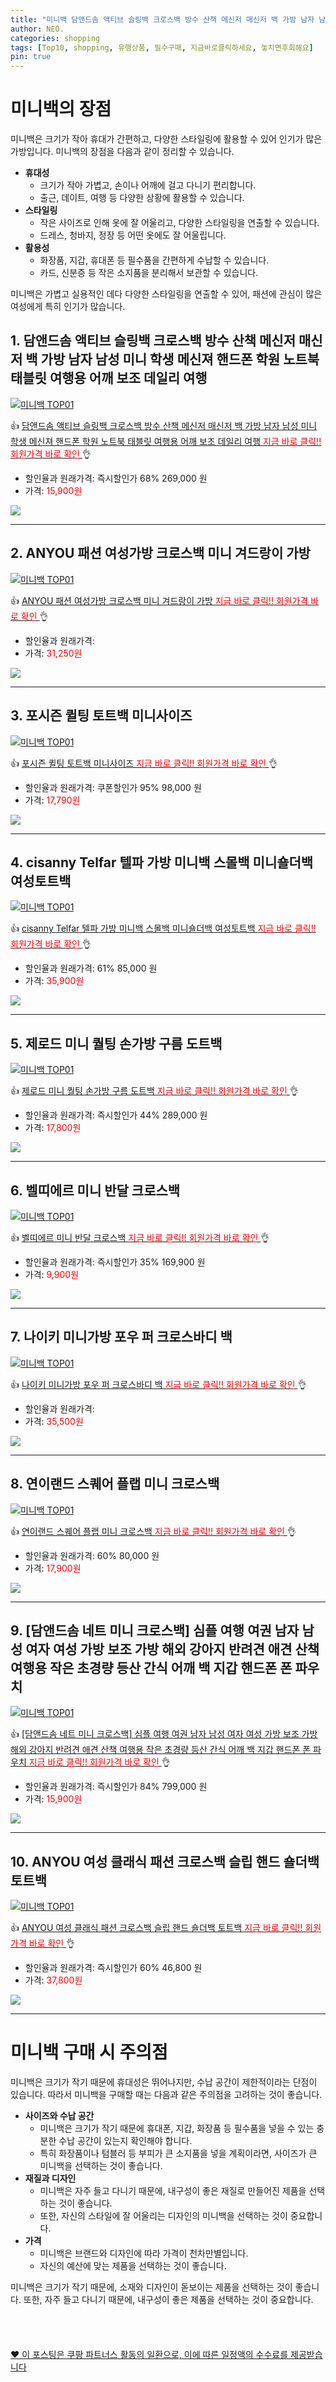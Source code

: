```yaml
---
title: "미니백 담앤드솜 액티브 슬링백 크로스백 방수 산책 메신저 매신저 백 가방 남자 남성 미니 학생 메신져 핸드폰 학원 노트북 태블릿 여 필수 필요 추천 제품 비교 최저 가격 비교 장점 구매 후기 구매평"
author: NEO.
categories: shopping
tags: [Top10, shopping, 유행상품, 필수구매, 지금바로클릭하세요, 놓치면후회해요]
pin: true
---
```

# 미니백의 장점

미니백은 크기가 작아 휴대가 간편하고, 다양한 스타일링에 활용할 수 있어 인기가 많은 가방입니다. 미니백의 장점을 다음과 같이 정리할 수 있습니다.

* **휴대성**
    * 크기가 작아 가볍고, 손이나 어깨에 걸고 다니기 편리합니다.
    * 출근, 데이트, 여행 등 다양한 상황에 활용할 수 있습니다.
* **스타일링**
    * 작은 사이즈로 인해 옷에 잘 어울리고, 다양한 스타일링을 연출할 수 있습니다.
    * 드레스, 청바지, 정장 등 어떤 옷에도 잘 어울립니다.
* **활용성**
    * 화장품, 지갑, 휴대폰 등 필수품을 간편하게 수납할 수 있습니다.
    * 카드, 신분증 등 작은 소지품을 분리해서 보관할 수 있습니다.

미니백은 가볍고 실용적인 데다 다양한 스타일링을 연출할 수 있어, 패션에 관심이 많은 여성에게 특히 인기가 많습니다.

   

## 1. 담앤드솜 액티브 슬링백 크로스백 방수 산책 메신저 매신저 백 가방 남자 남성 미니 학생 메신져 핸드폰 학원 노트북 태블릿 여행용 어깨 보조 데일리 여행

[![미니백 TOP01](https://thumbnail9.coupangcdn.com/thumbnails/remote/490x490ex/image/vendor_inventory/8063/898b0361f819fcd42caefbe593dfbe03bcc937602f4f667efb950a066807.jpg)](https://link.coupang.com/re/AFFSDP?lptag=AF3617701&subid=GithubCoopas&pageKey=6687922215&traceid=V0-153&itemId=15445237584&vendorItemId=86573283733)


👍 [담앤드솜 액티브 슬링백 크로스백 방수 산책 메신저 매신저 백 가방 남자 남성 미니 학생 메신져 핸드폰 학원 노트북 태블릿 여행용 어깨 보조 데일리 여행 <font color=red> 지금 바로 클릭!! 회원가격 바로 확인 </font> ](https://link.coupang.com/re/AFFSDP?lptag=AF3617701&subid=GithubCoopas&pageKey=6687922215&traceid=V0-153&itemId=15445237584&vendorItemId=86573283733) 👌 


- 할인율과 원래가격: 즉시할인가 68%  269,000   원
- 가격: <span style='color:red'>15,900원</span>

[![](/discount_price.png)](https://link.coupang.com/re/AFFSDP?lptag=AF3617701&subid=GithubCoopas&pageKey=6687922215&traceid=V0-153&itemId=15445237584&vendorItemId=86573283733)

---


   

## 2. ANYOU 패션 여성가방 크로스백 미니 겨드랑이 가방

[![미니백 TOP01](https://thumbnail9.coupangcdn.com/thumbnails/remote/490x490ex/image/vendor_inventory/2561/6d2702e3903e48701ca7ab18a8952fa877b19df2a82bf4b12f8bc8966951.jpg)](https://link.coupang.com/re/AFFSDP?lptag=AF3617701&subid=GithubCoopas&pageKey=7723208154&traceid=V0-153&itemId=20733177662&vendorItemId=87803764398)


👍 [ANYOU 패션 여성가방 크로스백 미니 겨드랑이 가방 <font color=red> 지금 바로 클릭!! 회원가격 바로 확인 </font> ](https://link.coupang.com/re/AFFSDP?lptag=AF3617701&subid=GithubCoopas&pageKey=7723208154&traceid=V0-153&itemId=20733177662&vendorItemId=87803764398) 👌 


- 할인율과 원래가격: 
- 가격: <span style='color:red'>31,250원</span>

[![](/discount_price.png)](https://link.coupang.com/re/AFFSDP?lptag=AF3617701&subid=GithubCoopas&pageKey=7723208154&traceid=V0-153&itemId=20733177662&vendorItemId=87803764398)

---


   

## 3. 포시즌 퀼팅 토트백 미니사이즈

[![미니백 TOP01](https://thumbnail10.coupangcdn.com/thumbnails/remote/490x490ex/image/vendor_inventory/73d6/373989a9df2eb49ad36eb97cd261c384e9a94718ef64d8c7f552eca20ef3.jpg)](https://link.coupang.com/re/AFFSDP?lptag=AF3617701&subid=GithubCoopas&pageKey=7681271917&traceid=V0-153&itemId=20517318944&vendorItemId=86710294859)


👍 [포시즌 퀼팅 토트백 미니사이즈 <font color=red> 지금 바로 클릭!! 회원가격 바로 확인 </font> ](https://link.coupang.com/re/AFFSDP?lptag=AF3617701&subid=GithubCoopas&pageKey=7681271917&traceid=V0-153&itemId=20517318944&vendorItemId=86710294859) 👌 


- 할인율과 원래가격: 쿠폰할인가 95%  98,000   원
- 가격: <span style='color:red'>17,790원</span>

[![](/discount_price.png)](https://link.coupang.com/re/AFFSDP?lptag=AF3617701&subid=GithubCoopas&pageKey=7681271917&traceid=V0-153&itemId=20517318944&vendorItemId=86710294859)

---


   

## 4. cisanny Telfar 텔파 가방 미니백 스몰백 미니숄더백 여성토트백

[![미니백 TOP01](https://thumbnail6.coupangcdn.com/thumbnails/remote/490x490ex/image/vendor_inventory/8066/d594076014603770bd015b6904fedb09642188ecc972ffa2560d49b05a2e.jpg)](https://link.coupang.com/re/AFFSDP?lptag=AF3617701&subid=GithubCoopas&pageKey=7564222266&traceid=V0-153&itemId=19935221622&vendorItemId=87297473016)


👍 [cisanny Telfar 텔파 가방 미니백 스몰백 미니숄더백 여성토트백 <font color=red> 지금 바로 클릭!! 회원가격 바로 확인 </font> ](https://link.coupang.com/re/AFFSDP?lptag=AF3617701&subid=GithubCoopas&pageKey=7564222266&traceid=V0-153&itemId=19935221622&vendorItemId=87297473016) 👌 


- 할인율과 원래가격: 61%  85,000   원
- 가격: <span style='color:red'>35,900원</span>

[![](/discount_price.png)](https://link.coupang.com/re/AFFSDP?lptag=AF3617701&subid=GithubCoopas&pageKey=7564222266&traceid=V0-153&itemId=19935221622&vendorItemId=87297473016)

---


   

## 5. 제로드 미니 퀄팅 손가방 구름 도트백

[![미니백 TOP01](https://thumbnail10.coupangcdn.com/thumbnails/remote/490x490ex/image/vendor_inventory/a2bf/f3f169043188b65c3bbd8bbc0ecd496dbdcb96925a6cc0ee401c6f8c5cac.jpg)](https://link.coupang.com/re/AFFSDP?lptag=AF3617701&subid=GithubCoopas&pageKey=7687484321&traceid=V0-153&itemId=20548400479&vendorItemId=87624678928)


👍 [제로드 미니 퀄팅 손가방 구름 도트백 <font color=red> 지금 바로 클릭!! 회원가격 바로 확인 </font> ](https://link.coupang.com/re/AFFSDP?lptag=AF3617701&subid=GithubCoopas&pageKey=7687484321&traceid=V0-153&itemId=20548400479&vendorItemId=87624678928) 👌 


- 할인율과 원래가격: 즉시할인가 44%  289,000   원
- 가격: <span style='color:red'>17,800원</span>

[![](/discount_price.png)](https://link.coupang.com/re/AFFSDP?lptag=AF3617701&subid=GithubCoopas&pageKey=7687484321&traceid=V0-153&itemId=20548400479&vendorItemId=87624678928)

---


   

## 6. 벨띠에르 미니 반달 크로스백

[![미니백 TOP01](https://thumbnail6.coupangcdn.com/thumbnails/remote/490x490ex/image/vendor_inventory/5cc1/a10fd7ac65b09138146ee9ce268a0e611924473a2e39ad007833935f603d.jpg)](https://link.coupang.com/re/AFFSDP?lptag=AF3617701&subid=GithubCoopas&pageKey=7598698925&traceid=V0-153&itemId=20095791485&vendorItemId=87221049438)


👍 [벨띠에르 미니 반달 크로스백 <font color=red> 지금 바로 클릭!! 회원가격 바로 확인 </font> ](https://link.coupang.com/re/AFFSDP?lptag=AF3617701&subid=GithubCoopas&pageKey=7598698925&traceid=V0-153&itemId=20095791485&vendorItemId=87221049438) 👌 


- 할인율과 원래가격: 즉시할인가 35%  169,900   원
- 가격: <span style='color:red'>9,900원</span>

[![](/discount_price.png)](https://link.coupang.com/re/AFFSDP?lptag=AF3617701&subid=GithubCoopas&pageKey=7598698925&traceid=V0-153&itemId=20095791485&vendorItemId=87221049438)

---


   

## 7. 나이키 미니가방 포우 퍼 크로스바디 백

[![미니백 TOP01](https://thumbnail7.coupangcdn.com/thumbnails/remote/490x490ex/image/vendor_inventory/5502/7853d1ce5f1cfb18e31010ee452efa7706a52817dbbf041b843f3668e50c.jpg)](https://link.coupang.com/re/AFFSDP?lptag=AF3617701&subid=GithubCoopas&pageKey=7706762812&traceid=V0-153&itemId=20648009247&vendorItemId=87721328849)


👍 [나이키 미니가방 포우 퍼 크로스바디 백 <font color=red> 지금 바로 클릭!! 회원가격 바로 확인 </font> ](https://link.coupang.com/re/AFFSDP?lptag=AF3617701&subid=GithubCoopas&pageKey=7706762812&traceid=V0-153&itemId=20648009247&vendorItemId=87721328849) 👌 


- 할인율과 원래가격: 
- 가격: <span style='color:red'>35,500원</span>

[![](/discount_price.png)](https://link.coupang.com/re/AFFSDP?lptag=AF3617701&subid=GithubCoopas&pageKey=7706762812&traceid=V0-153&itemId=20648009247&vendorItemId=87721328849)

---


   

## 8. 연이랜드 스퀘어 플랩 미니 크로스백

[![미니백 TOP01](https://thumbnail8.coupangcdn.com/thumbnails/remote/490x490ex/image/rs_quotation_api/hrzhjznx/c8e640a100fb479b95a8a8201014d9ca.jpg)](https://link.coupang.com/re/AFFSDP?lptag=AF3617701&subid=GithubCoopas&pageKey=6563792669&traceid=V0-153&itemId=14706525587&vendorItemId=87694585724)


👍 [연이랜드 스퀘어 플랩 미니 크로스백 <font color=red> 지금 바로 클릭!! 회원가격 바로 확인 </font> ](https://link.coupang.com/re/AFFSDP?lptag=AF3617701&subid=GithubCoopas&pageKey=6563792669&traceid=V0-153&itemId=14706525587&vendorItemId=87694585724) 👌 


- 할인율과 원래가격: 60%  80,000   원
- 가격: <span style='color:red'>17,900원</span>

[![](/discount_price.png)](https://link.coupang.com/re/AFFSDP?lptag=AF3617701&subid=GithubCoopas&pageKey=6563792669&traceid=V0-153&itemId=14706525587&vendorItemId=87694585724)

---


   

## 9. [담앤드솜 네트 미니 크로스백] 심플 여행 여권 남자 남성 여자 여성 가방 보조 가방 해외 강아지 반려견 애견 산책 여행용 작은 초경량 등산 간식 어깨 백 지갑 핸드폰 폰 파우치

[![미니백 TOP01](https://thumbnail6.coupangcdn.com/thumbnails/remote/490x490ex/image/vendor_inventory/f43a/641bf7baee9c5eb7f8a64fd8312bc0e1f20b6d17b4bcc94bd9bce38392c1.jpg)](https://link.coupang.com/re/AFFSDP?lptag=AF3617701&subid=GithubCoopas&pageKey=7675107346&traceid=V0-153&itemId=20485045970&vendorItemId=87512607099)


👍 [[담앤드솜 네트 미니 크로스백] 심플 여행 여권 남자 남성 여자 여성 가방 보조 가방 해외 강아지 반려견 애견 산책 여행용 작은 초경량 등산 간식 어깨 백 지갑 핸드폰 폰 파우치 <font color=red> 지금 바로 클릭!! 회원가격 바로 확인 </font> ](https://link.coupang.com/re/AFFSDP?lptag=AF3617701&subid=GithubCoopas&pageKey=7675107346&traceid=V0-153&itemId=20485045970&vendorItemId=87512607099) 👌 


- 할인율과 원래가격: 즉시할인가 84%  799,000   원
- 가격: <span style='color:red'>15,900원</span>

[![](/discount_price.png)](https://link.coupang.com/re/AFFSDP?lptag=AF3617701&subid=GithubCoopas&pageKey=7675107346&traceid=V0-153&itemId=20485045970&vendorItemId=87512607099)

---


   

## 10. ANYOU 여성 클래식 패션 크로스백 슬립 핸드 숄더백 토트백

[![미니백 TOP01](https://thumbnail10.coupangcdn.com/thumbnails/remote/490x490ex/image/vendor_inventory/b6ab/3b13b3687fa065a123a5b0b7e94d24586698cb24dfa2de538edb15233f47.jpg)](https://link.coupang.com/re/AFFSDP?lptag=AF3617701&subid=GithubCoopas&pageKey=7451920783&traceid=V0-153&itemId=19402517575&vendorItemId=87657593734)


👍 [ANYOU 여성 클래식 패션 크로스백 슬립 핸드 숄더백 토트백 <font color=red> 지금 바로 클릭!! 회원가격 바로 확인 </font> ](https://link.coupang.com/re/AFFSDP?lptag=AF3617701&subid=GithubCoopas&pageKey=7451920783&traceid=V0-153&itemId=19402517575&vendorItemId=87657593734) 👌 


- 할인율과 원래가격: 즉시할인가 60%  46,800   원
- 가격: <span style='color:red'>37,800원</span>

[![](/discount_price.png)](https://link.coupang.com/re/AFFSDP?lptag=AF3617701&subid=GithubCoopas&pageKey=7451920783&traceid=V0-153&itemId=19402517575&vendorItemId=87657593734)

---
# 미니백 구매 시 주의점

미니백은 크기가 작기 때문에 휴대성은 뛰어나지만, 수납 공간이 제한적이라는 단점이 있습니다. 따라서 미니백을 구매할 때는 다음과 같은 주의점을 고려하는 것이 좋습니다.

* **사이즈와 수납 공간**
    * 미니백은 크기가 작기 때문에 휴대폰, 지갑, 화장품 등 필수품을 넣을 수 있는 충분한 수납 공간이 있는지 확인해야 합니다.
    * 특히 화장품이나 텀블러 등 부피가 큰 소지품을 넣을 계획이라면, 사이즈가 큰 미니백을 선택하는 것이 좋습니다.
* **재질과 디자인**
    * 미니백은 자주 들고 다니기 때문에, 내구성이 좋은 재질로 만들어진 제품을 선택하는 것이 좋습니다.
    * 또한, 자신의 스타일에 잘 어울리는 디자인의 미니백을 선택하는 것이 중요합니다.
* **가격**
    * 미니백은 브랜드와 디자인에 따라 가격이 천차만별입니다.
    * 자신의 예산에 맞는 제품을 선택하는 것이 좋습니다.

미니백은 크기가 작기 때문에, 소재와 디자인이 돋보이는 제품을 선택하는 것이 좋습니다. 또한, 자주 들고 다니기 때문에, 내구성이 좋은 제품을 선택하는 것이 중요합니다.<br><br><br><br><br> [ ❤  이 포스팅은 쿠팡 파트너스 활동의 일환으로, 이에 따른 일정액의 수수료를 제공받습니다](https://link.coupang.com/a/bcEFyh)